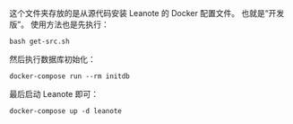 这个文件夹存放的是从源代码安装 Leanote 的 Docker 配置文件。
也就是“开发版”。
使用方法也是先执行：
```
bash get-src.sh
```
然后执行数据库初始化：
```
docker-compose run --rm initdb
```
最后启动 Leanote 即可：
```
docker-compose up -d leanote
```
